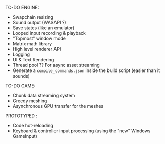 TO-DO ENGINE:
- Swapchain resizing
- Sound output (WASAPI ?)
- Save states (like an emulator)
- Looped input recording & playback
- "Topmost" window mode
- Matrix math library
- High level renderer API
- Logging
- UI & Text Rendering
- Thread pool ?? For async asset streaming
- Generate a `compile_commands.json` inside the build script (easier than it sounds)

TO-DO GAME:
- Chunk data streaming system
- Greedy meshing
- Asynchronous GPU transfer for the meshes

PROTOTYPED :
- Code hot-reloading
- Keyboard & controller input processing (using the "new" Windows GameInput)
